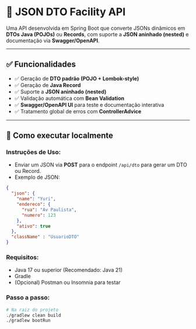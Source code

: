 # 📄 JSON DTO Facility API

Uma API desenvolvida em Spring Boot que converte JSONs dinâmicos em **DTOs Java (POJOs)** ou **Records**, com suporte a **JSON aninhado (nested)** e documentação via **Swagger/OpenAPI**.

---

## ✅ Funcionalidades

- ✅ Geração de **DTO padrão (POJO + Lombok-style)**
- ✅ Geração de **Java Record**
- ✅ Suporte a **JSON aninhado (nested)**
- ✅ Validação automática com **Bean Validation**
- ✅ **Swagger/OpenAPI UI** para teste e documentação interativa
- ✅ Tratamento global de erros com **ControllerAdvice**

---

## 🚀 Como executar localmente

### Instruções de Uso:

- Enviar um JSON via **POST** para o endpoint `/api/dto` para gerar um DTO ou Record.
- Exemplo de JSON:

```json
{
  "json": {
    "name": "Yuri",
    "endereco": {
      "rua": "Av Paulista",
      "numero": 123
    },
    "ativo": true
  },
  "className" : "UsuarioDTO"
}
```

### Requisitos:

- Java 17 ou superior (Recomendado: Java 21)
- Gradle
- (Opcional) Postman ou Insomnia para testar

### Passo a passo:

```bash
# Na raiz do projeto
./gradlew clean build
./gradlew bootRun
